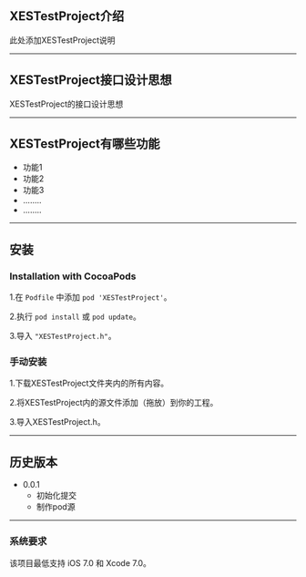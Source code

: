 ## XESTestProject介绍

此处添加XESTestProject说明

---
## XESTestProject接口设计思想
XESTestProject的接口设计思想

---
## XESTestProject有哪些功能
* 功能1
* 功能2
* 功能3
* ........
* ........


---
## 安装
### Installation with CocoaPods

1.在 `Podfile` 中添加 `pod 'XESTestProject'`。

2.执行 `pod install` 或 `pod update`。

3.导入 `"XESTestProject.h"`。

### 手动安装
1.下载XESTestProject文件夹内的所有内容。

2.将XESTestProject内的源文件添加（拖放）到你的工程。

3.导入XESTestProject.h。 

---
## 历史版本
* 0.0.1
  * 初始化提交
  * 制作pod源

---
### 系统要求
该项目最低支持 iOS 7.0 和 Xcode 7.0。
